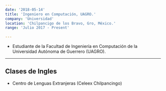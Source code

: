 ```yaml
---
date: '2018-05-14'
title: 'Ingeniero en Computación, UAGRO.'
company: 'Universidad'
location: 'Chilpancigo de los Bravo, Gro, México.'
range: 'Julio 2017 - Present'
 
---
```


-  Estudiante de la Facultad de Ingeniería en Computación de la Universidad Autónoma de Guerrero (UAGRO).   

--- 
Clases de Ingles
--
- Centro de Lenguas Extranjeras (Celeex Chilpancingo)